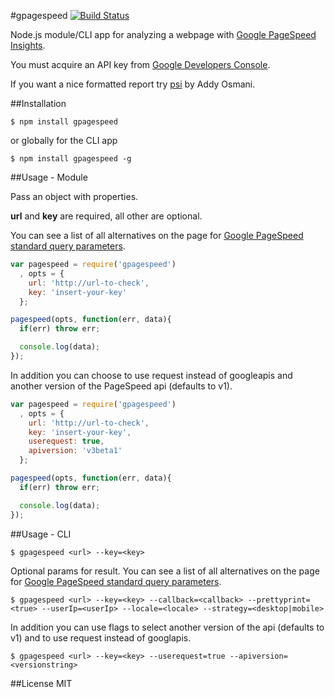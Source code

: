 #gpagespeed [![Build Status](https://travis-ci.org/zrrrzzt/gpagespeed.svg?branch=master)](https://travis-ci.org/zrrrzzt/gpagespeed)

Node.js module/CLI app for analyzing a webpage with [Google PageSpeed Insights](https://developers.google.com/speed/pagespeed/insights/).

You must acquire an API key from [Google Developers Console](https://console.developers.google.com/).

If you want a nice formatted report try [psi](https://github.com/addyosmani/psi) by Addy Osmani.

##Installation
```
$ npm install gpagespeed
```

or globally for the CLI app

```
$ npm install gpagespeed -g
```

##Usage - Module

Pass an object with properties.

**url** and **key** are required, all other are optional.

You can see a list of all alternatives on the page for [Google PageSpeed standard query parameters](https://developers.google.com/speed/docs/insights/v1/getting_started#st_params).

```javascript
var pagespeed = require('gpagespeed')
  , opts = {
    url: 'http://url-to-check',
    key: 'insert-your-key'
  };

pagespeed(opts, function(err, data){
  if(err) throw err;

  console.log(data);
});
```

In addition you can choose to use request instead of googleapis and another version of the PageSpeed api (defaults to v1).

```javascript
var pagespeed = require('gpagespeed')
  , opts = {
    url: 'http://url-to-check',
    key: 'insert-your-key',
    userequest: true,
    apiversion: 'v3beta1'
  };

pagespeed(opts, function(err, data){
  if(err) throw err;

  console.log(data);
});
```


##Usage - CLI

```
$ gpagespeed <url> --key=<key>
```

Optional params for result. You can see a list of all alternatives on the page for [Google PageSpeed standard query parameters](https://developers.google.com/speed/docs/insights/v1/getting_started#st_params).

```
$ gpagespeed <url> --key=<key> --callback=<callback> --prettyprint=<true> --userIp=<userIp> --locale=<locale> --strategy=<desktop|mobile>
```

In addition you can use flags to select another version of the api (defaults to v1) and to use request instead of googlapis.

```
$ gpagespeed <url> --key=<key> --userequest=true --apiversion=<versionstring>
```


##License
MIT